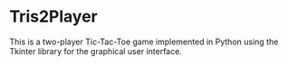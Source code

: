 # Tris2Player
This is a two-player Tic-Tac-Toe game implemented in Python using the Tkinter library for the graphical user interface.
